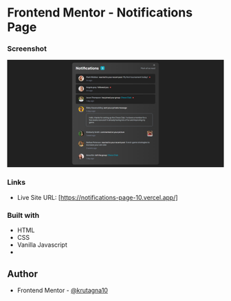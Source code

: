 # Frontend Mentor - Notifications Page

### Screenshot

![](screenshot/Screenshot.png)

### Links

- Live Site URL: [https://notifications-page-10.vercel.app/]

### Built with

- HTML
- CSS
- Vanilla Javascript
- 

## Author
- Frontend Mentor - [@krutagna10](https://www.frontendmentor.io/profile/krutagna10)

